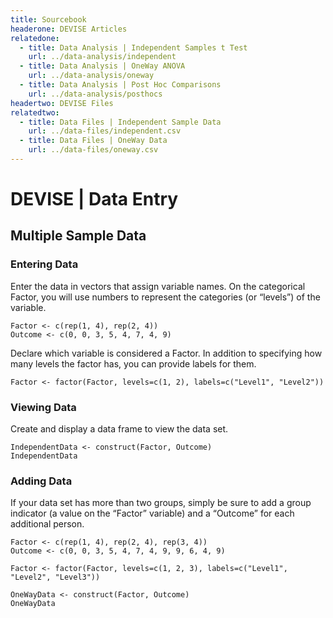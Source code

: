 ```yaml
---
title: Sourcebook
headerone: DEVISE Articles
relatedone:
  - title: Data Analysis | Independent Samples t Test
    url: ../data-analysis/independent
  - title: Data Analysis | OneWay ANOVA
    url: ../data-analysis/oneway
  - title: Data Analysis | Post Hoc Comparisons
    url: ../data-analysis/posthocs
headertwo: DEVISE Files
relatedtwo:
  - title: Data Files | Independent Sample Data
    url: ../data-files/independent.csv
  - title: Data Files | OneWay Data
    url: ../data-files/oneway.csv
---
```


# DEVISE | Data Entry

## Multiple Sample Data

### Entering Data

Enter the data in vectors that assign variable names. On the categorical Factor, you will use numbers to represent the categories (or “levels”) of the variable.

```{r}
Factor <- c(rep(1, 4), rep(2, 4))
Outcome <- c(0, 0, 3, 5, 4, 7, 4, 9)
```

Declare which variable is considered a Factor. In addition to specifying how many levels the factor has, you can provide labels for them.

```{r}
Factor <- factor(Factor, levels=c(1, 2), labels=c("Level1", "Level2"))
```

### Viewing Data

Create and display a data frame to view the data set.

```{r}
IndependentData <- construct(Factor, Outcome)
IndependentData
```

### Adding Data

If your data set has more than two groups, simply be sure to add a group indicator (a value on the “Factor” variable) and a “Outcome” for each additional person.

```{r}
Factor <- c(rep(1, 4), rep(2, 4), rep(3, 4))
Outcome <- c(0, 0, 3, 5, 4, 7, 4, 9, 9, 6, 4, 9)
```

```{r}
Factor <- factor(Factor, levels=c(1, 2, 3), labels=c("Level1", "Level2", "Level3"))
```

```{r}
OneWayData <- construct(Factor, Outcome)
OneWayData
```
